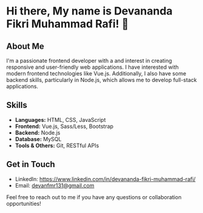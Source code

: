 # Hi there, My name is Devananda Fikri Muhammad Rafi! 👋

## About Me

I'm a passionate frontend developer with a and interest in creating responsive and user-friendly web applications. I have interested with modern frontend technologies like Vue.js. Additionally, I also have some backend skills, particularly in Node.js, which allows me to develop full-stack applications.

## Skills

- **Languages:** HTML, CSS, JavaScript
- **Frontend:** Vue.js, Sass/Less, Bootstrap
- **Backend:** Node.js
- **Database:** MySQL
- **Tools & Others:** Git, RESTful APIs

## Get in Touch

- LinkedIn: https://www.linkedin.com/in/devananda-fikri-muhammad-rafi/
- Email: devanfmr131@gmail.com

Feel free to reach out to me if you have any questions or collaboration opportunities!
